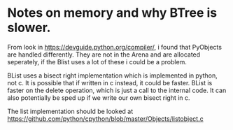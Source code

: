 # Notes on memory and why BTree is slower.

From look in https://devguide.python.org/compiler/, i found that PyObjects are handled differently. 
They are not in the Arena and are allocated seperately, if the Blist uses a lot of these i could be a problem.

BList uses a bisect right implementation which is implemented in python, not c. It is possible that if written in c instead, it could be faster. 
BList is faster on the delete operation, which is just a call to the internal code.
It can also potentially be sped up if we write our own bisect right in c.

The list implementation should be looked at https://github.com/python/cpython/blob/master/Objects/listobject.c